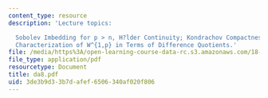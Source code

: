 ```yaml
---
content_type: resource
description: 'Lecture topics:

  Sobolev Imbedding for p > n, H?lder Continuity; Kondrachov Compactness Theorem;
  Characterization of W^{1,p} in Terms of Difference Quotients.'
file: /media/https%3A/open-learning-course-data-rc.s3.amazonaws.com/18-156-differential-analysis-spring-2004/3de3b9d33b7dafef6506340af020f806_da8.pdf
file_type: application/pdf
resourcetype: Document
title: da8.pdf
uid: 3de3b9d3-3b7d-afef-6506-340af020f806
---
```

